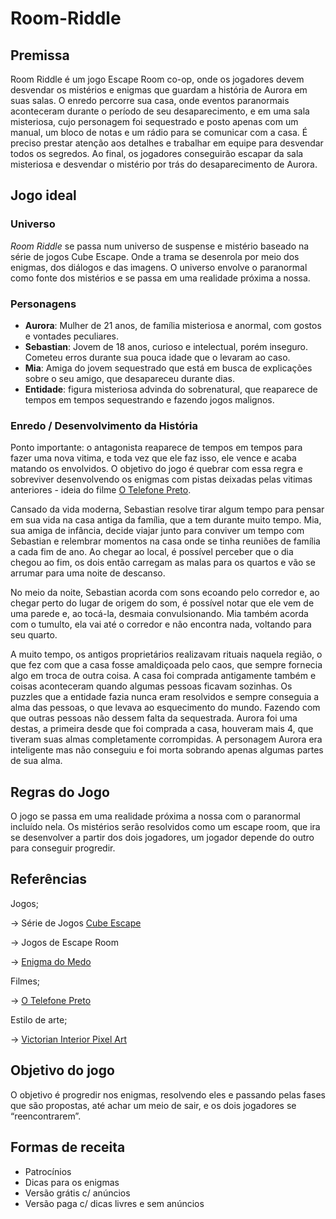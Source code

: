 # Room-Riddle

## Premissa

Room Riddle é um jogo Escape Room co-op, onde os jogadores devem desvendar os mistérios e enigmas que guardam a história de Aurora em suas salas. O enredo percorre sua casa, onde eventos paranormais aconteceram durante o período de seu desaparecimento, e em uma sala misteriosa, cujo personagem foi sequestrado e posto apenas com um manual, um bloco de notas e um rádio para se comunicar com a casa. É preciso prestar atenção aos detalhes e trabalhar em equipe para desvendar todos os segredos. Ao final, os jogadores conseguirão escapar da sala misteriosa e desvendar o mistério por trás do desaparecimento de Aurora.

## Jogo ideal

### Universo

_Room Riddle_ se passa num universo de suspense e mistério baseado na série de jogos Cube Escape. Onde a trama se desenrola por meio dos enigmas, dos diálogos e das imagens. O universo envolve o paranormal como fonte dos mistérios e se passa em uma realidade próxima a nossa.

### Personagens

- **Aurora**: Mulher de 21 anos, de família misteriosa e anormal, com gostos e vontades peculiares.
- **Sebastian**: Jovem de 18 anos, curioso e intelectual, porém inseguro. Cometeu erros durante sua pouca idade que o levaram ao caso.
- **Mia**: Amiga do jovem sequestrado que está em busca de explicações sobre o seu amigo, que desapareceu durante dias. 
- **Entidade**: figura misteriosa advinda do sobrenatural, que reaparece de tempos em tempos sequestrando e fazendo jogos malignos.

### Enredo / Desenvolvimento da História

Ponto importante: o antagonista reaparece de tempos em tempos para fazer uma nova vitima, e toda vez que ele faz isso, ele vence e acaba matando os envolvidos. O objetivo do jogo é quebrar com essa regra e sobreviver desenvolvendo os enigmas com pistas deixadas pelas vitimas anteriores - ideia do filme [O Telefone Preto](https://www.imdb.com/title/tt7144666/).

Cansado da vida moderna, Sebastian resolve tirar algum tempo para pensar em sua vida na casa antiga da família, que a tem durante muito tempo. Mia, sua amiga de infância, decide viajar junto para conviver um tempo com Sebastian e relembrar momentos na casa onde se tinha reuniões de família a cada fim de ano. Ao chegar ao local, é possível perceber que o dia chegou ao fim, os dois então carregam as malas para os quartos e vão se arrumar para uma noite de descanso.

No meio da noite, Sebastian acorda com sons ecoando pelo corredor e, ao chegar perto do lugar de origem do som, é possível notar que ele vem de uma parede e, ao tocá-la, desmaia convulsionando. Mia também acorda com o tumulto, ela vai até o corredor e não encontra nada, voltando para seu quarto.

A muito tempo, os antigos proprietários realizavam rituais naquela região, o que fez com que a casa fosse amaldiçoada pelo caos, que sempre fornecia algo em troca de outra coisa. A casa foi comprada antigamente também e coisas aconteceram quando algumas pessoas ficavam sozinhas. Os puzzles que a entidade fazia nunca eram resolvidos e sempre conseguia a alma das pessoas, o que levava ao esquecimento do mundo. Fazendo com que outras pessoas não dessem falta da sequestrada. Aurora foi uma destas, a primeira desde que foi comprada a casa, houveram mais 4, que tiveram suas almas completamente corrompidas. A personagem Aurora era inteligente mas não conseguiu e foi morta sobrando apenas algumas partes de sua alma.

## Regras do Jogo

O jogo se passa em uma realidade próxima a nossa com o paranormal incluído nela. Os mistérios serão resolvidos como um escape room, que ira se desenvolver a partir dos dois jogadores, um jogador depende do outro para conseguir progredir.

## Referências

Jogos;

→ Série de Jogos [Cube Escape](https://www.cubeescape.com/)

→ Jogos de Escape Room

→ [Enigma do Medo](https://store.steampowered.com/app/1507580/Enigma_do_Medo/?l=brazilian)

Filmes; 

→ [O Telefone Preto](https://www.imdb.com/title/tt7144666/)

Estilo de arte;

→ [Victorian Interior Pixel Art](https://emilyso.com/2017/07/23/victorian-interior-pixel-art/)

## Objetivo do jogo

O objetivo é progredir nos enigmas, resolvendo eles e passando pelas fases que são propostas, até achar um meio de sair, e os dois jogadores se “reencontrarem”.

## Formas de receita

- Patrocínios
- Dicas para os enigmas
- Versão grátis c/ anúncios
- Versão paga c/ dicas livres e sem anúncios
